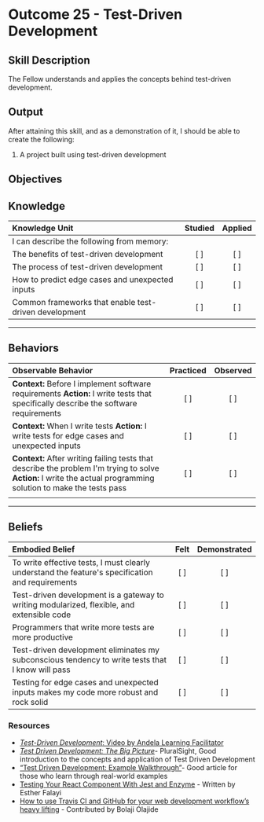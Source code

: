 # Outcome 25 - Test-Driven Development

**Skill Description**
----------
The Fellow understands and applies the concepts behind test-driven development.


**Output**
----------
After attaining this skill, and as a demonstration of it, I should be able to create the following:

1. A project built using test-driven development


**Objectives**
----------
## **Knowledge**


| Knowledge Unit   |      Studied      | Applied |
|:-------------|:------------------:|:--------:|
| I can describe the following from memory: | | |
| The benefits of test-driven development | [ ] | [ ]  |
| The process of test-driven development | [ ] | [ ]  |
| How to predict edge cases and unexpected inputs | [ ] | [ ]  |
| Common frameworks that enable test-driven development | [ ] | [ ]  |



----------


## **Behaviors**

| Observable Behavior   |      Practiced      | Observed |
|:-------------|:------------------:|:--------:|
| **Context:** Before I implement software requirements **Action:** I write tests that specifically describe the software requirements | [ ] | [ ] |
| **Context:** When I write tests **Action:** I write tests for edge cases and unexpected inputs | [ ] | [ ] |
| **Context:** After writing failing tests that describe the problem I'm trying to solve **Action:** I write the actual programming solution to make the tests pass | [ ] | [ ] |
| | | |


----------


## **Beliefs**


| Embodied Belief   |      Felt      | Demonstrated |
|:-------------|:------------------:|:--------:|
| To write effective tests, I must clearly understand the feature's specification and requirements | [ ] | [ ] |
| Test-driven development is a gateway to writing modularized, flexible, and extensible code | [ ] | [ ] |
| Programmers that write more tests are more productive | [ ] | [ ] |
| Test-driven development eliminates my subconscious tendency to write tests that I know will pass | [ ] | [ ] |
| Testing for edge cases and unexpected inputs makes my code more robust and rock solid | [ ] | [ ] |


### Resources

- [_Test-Driven Development_: Video by Andela Learning Facilitator](https://vimeo.com/222841137)
- [_Test Driven Development: The Big Picture_](https://app.pluralsight.com/library/courses/test-driven-development-big-picture/table-of-contents)- PluralSight, Good introduction to the concepts and application of Test Driven Development
- [“Test Driven Development: Example Walkthrough”](https://technologyconversations.com/2013/12/20/test-driven-development-tdd-example-walkthrough/)- Good article for those who learn through real-world examples 
- [Testing Your React Component With Jest and Enzyme](https://goo.gl/DCExwn) - Written by Esther Falayi
- [How to use Travis CI and GitHub for your web development workflow’s heavy lifting](https://goo.gl/T8f44b) - Contributed by Bolaji Olajide
